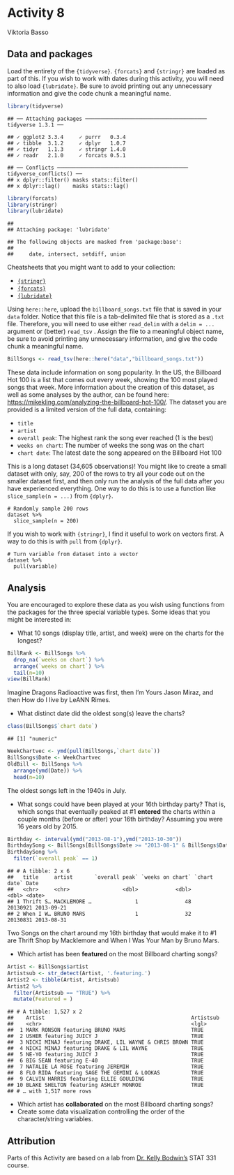 Activity 8
================
Viktoria Basso

## Data and packages

Load the entirety of the `{tidyverse}`. `{forcats}` and `{stringr}` are
loaded as part of this. If you wish to work with dates during this
activity, you will need to also load `{lubridate}`. Be sure to avoid
printing out any unnecessary information and give the code chunk a
meaningful name.

``` r
library(tidyverse)
```

    ## ── Attaching packages ─────────────────────────────────────── tidyverse 1.3.1 ──

    ## ✓ ggplot2 3.3.4     ✓ purrr   0.3.4
    ## ✓ tibble  3.1.2     ✓ dplyr   1.0.7
    ## ✓ tidyr   1.1.3     ✓ stringr 1.4.0
    ## ✓ readr   2.1.0     ✓ forcats 0.5.1

    ## ── Conflicts ────────────────────────────────────────── tidyverse_conflicts() ──
    ## x dplyr::filter() masks stats::filter()
    ## x dplyr::lag()    masks stats::lag()

``` r
library(forcats)
library(stringr)
library(lubridate)
```

    ## 
    ## Attaching package: 'lubridate'

    ## The following objects are masked from 'package:base':
    ## 
    ##     date, intersect, setdiff, union

Cheatsheets that you might want to add to your collection:

-   [`{stringr}`](https://stringr.tidyverse.org/)
-   [`{forcats}`](https://forcats.tidyverse.org/)
-   [`{lubridate}`](https://lubridate.tidyverse.org/)

Using `here::here`, upload the `billboard_songs.txt` file that is saved
in your `data` folder. Notice that this file is a tab-delimited file
that is stored as a `.txt` file. Therefore, you will need to use either
`read_delim` with a `delim = ...` argument or (better) `read_tsv` .
Assign the file to a meaningful object name, be sure to avoid printing
any unnecessary information, and give the code chunk a meaningful name.

``` r
BillSongs <- read_tsv(here::here("data","billboard_songs.txt"))
```

These data include information on song popularity. In the US, the
Billboard Hot 100 is a list that comes out every week, showing the 100
most played songs that week. More information about the creation of this
dataset, as well as some analyses by the author, can be found here:
<https://mikekling.com/analyzing-the-billboard-hot-100/>. The dataset
you are provided is a limited version of the full data, containing:

-   `title`
-   `artist`
-   `overall peak`: The highest rank the song ever reached (1 is the
    best)
-   `weeks on chart`: The number of weeks the song was on the chart
-   `chart date`: The latest date the song appeared on the Billboard Hot
    100

This is a long dataset (34,605 observations)! You might like to create a
small dataset with only, say, 200 of the rows to try all your code out
on the smaller dataset first, and then only run the analysis of the full
data after you have experienced everything. One way to do this is to use
a function like `slice_sample(n = ...)` from `{dplyr}`.

    # Randomly sample 200 rows
    dataset %>% 
      slice_sample(n = 200)

If you wish to work with `{stringr}`, I find it useful to work on
vectors first. A way to do this is with `pull` from `{dplyr}`.

    # Turn variable from dataset into a vector
    dataset %>% 
      pull(variable)

## Analysis

You are encouraged to explore these data as you wish using functions
from the packages for the three special variable types. Some ideas that
you might be interested in:

-   What 10 songs (display title, artist, and week) were on the charts
    for the longest?

``` r
BillRank <- BillSongs %>%
  drop_na(`weeks on chart`) %>%
  arrange(`weeks on chart`) %>%
  tail(n=10)
view(BillRank)
```

Imagine Dragons Radioactive was first, then I’m Yours Jason Miraz, and
then How do I live by LeANN Rimes.

-   What distinct date did the oldest song(s) leave the charts?

``` r
class(BillSongs$`chart date`)
```

    ## [1] "numeric"

``` r
WeekChartvec <- ymd(pull(BillSongs,`chart date`))
BillSongs$Date <- WeekChartvec
OldBill <- BillSongs %>%
  arrange(ymd(Date)) %>%
  head(n=10)
```

The oldest songs left in the 1940s in July.

-   What songs could have been played at your 16th birthday party? That
    is, which songs that eventually peaked at \#1 **entered** the charts
    within a couple months (before or after) your 16th birthday?
    Assuming you were 16 years old by 2015.

``` r
Birthday <- interval(ymd("2013-08-1"),ymd("2013-10-30"))
BirthdaySong <- BillSongs[BillSongs$Date >= "2013-08-1" & BillSongs$Date <= "2013-10-30", ]
BirthdaySong %>%
  filter(`overall peak` == 1)
```

    ## # A tibble: 2 x 6
    ##   title     artist       `overall peak` `weeks on chart` `chart date` Date      
    ##   <chr>     <chr>                 <dbl>            <dbl>        <dbl> <date>    
    ## 1 Thrift S… MACKLEMORE …              1               48     20130921 2013-09-21
    ## 2 When I W… BRUNO MARS                1               32     20130831 2013-08-31

Two Songs on the chart around my 16th birthday that would make it to \#1
are Thrift Shop by Macklemore and When I Was Your Man by Bruno Mars.

-   Which artist has been **featured** on the most Billboard charting
    songs?

``` r
Artist <- BillSongs$artist
Artistsub <- str_detect(Artist, '.featuring.')
Artist2 <- tibble(Artist, Artistsub)
Artist2 %>% 
  filter(Artistsub == "TRUE") %>%
  mutate(Featured = )
```

    ## # A tibble: 1,527 x 2
    ##    Artist                                               Artistsub
    ##    <chr>                                                <lgl>    
    ##  1 MARK RONSON featuring BRUNO MARS                     TRUE     
    ##  2 USHER featuring JUICY J                              TRUE     
    ##  3 NICKI MINAJ featuring DRAKE, LIL WAYNE & CHRIS BROWN TRUE     
    ##  4 NICKI MINAJ featuring DRAKE & LIL WAYNE              TRUE     
    ##  5 NE-YO featuring JUICY J                              TRUE     
    ##  6 BIG SEAN featuring E-40                              TRUE     
    ##  7 NATALIE LA ROSE featuring JEREMIH                    TRUE     
    ##  8 FLO RIDA featuring SAGE THE GEMINI & LOOKAS          TRUE     
    ##  9 CALVIN HARRIS featuring ELLIE GOULDING               TRUE     
    ## 10 BLAKE SHELTON featuring ASHLEY MONROE                TRUE     
    ## # … with 1,517 more rows

-   Which artist has **collaborated** on the most Billboard charting
    songs?
-   Create some data visualization controlling the order of the
    character/string variables.

## Attribution

Parts of this Activity are based on a lab from [Dr. Kelly
Bodwin’s](https://www.kelly-bodwin.com/) STAT 331 course.
